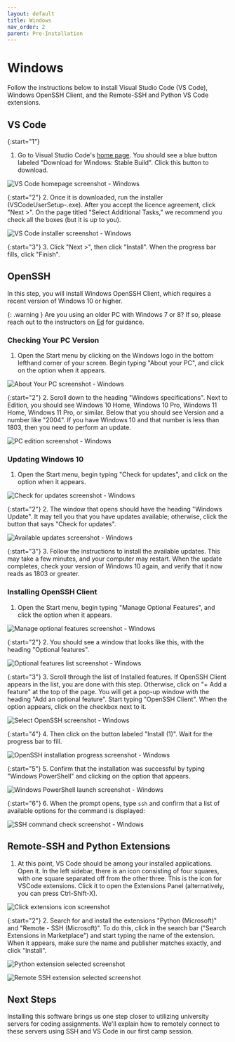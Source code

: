 ```yaml
---
layout: default
title: Windows
nav_order: 2
parent: Pre-Installation
---
```


# Windows

Follow the instructions below to install Visual Studio Code (VS Code), Windows OpenSSH Client, and the Remote-SSH and Python VS Code extensions.

## VS Code

{:start="1"}
1. Go to Visual Studio Code's [home page](https://code.visualstudio.com/). You should see a blue button labeled "Download for Windows: Stable Build". Click this button to download.

![VS Code homepage screenshot - Windows](../assets/img/install-code-win-1.png)

{:start="2"}
2. Once it is downloaded, run the installer (VSCodeUserSetup-<version>.exe). After you accept the licence agreement, click "Next >". On the page titled "Select Additional Tasks," we recommend you check all the boxes (but it is up to you).

![VS Code installer screenshot - Windows](../assets/img/install-code-win-2.png)

{:start="3"}
3. Click "Next >", then click "Install". When the progress bar fills, click "Finish".

## OpenSSH

In this step, you will install Windows OpenSSH Client, which requires a recent version of Windows 10 or higher.

{: .warning }
Are you using an older PC with Windows 7 or 8? If so, please reach out to the instructors on [Ed](https://edstem.org/us/courses/24735/discussion/) for guidance.

### Checking Your PC Version

1. Open the Start menu by clicking on the Windows logo in the bottom lefthand corner of your screen. Begin typing "About your PC", and click on the option when it appears.

![About Your PC screenshot - Windows](../assets/img/install-ssh-win10-1.png)

{:start="2"}
2. Scroll down to the heading "Windows specifications". Next to Edition, you should see Windows 10 Home, Windows 10 Pro, Windows 11 Home, Windows 11 Pro, or similar. Below that you should see Version and a number like "2004". If you have Windows 10 and that number is less than 1803, then you need to perform an update.

![PC edition screenshot - Windows](../assets/img/install-ssh-win10-2.png)

### Updating Windows 10

1. Open the Start menu, begin typing "Check for updates", and click on the option when it appears.

![Check for updates screenshot - Windows](../assets/img/install-ssh-win10-3.png)

{:start="2"}
2. The window that opens should have the heading "Windows Update". It may tell you that you have updates available; otherwise, click the button that says "Check for updates".

![Available updates screenshot - Windows](../assets/img/install-ssh-win10-4.png)

{:start="3"}
3. Follow the instructions to install the available updates. This may take a few minutes, and your computer may restart. When the update completes, check your version of Windows 10 again, and verify that it now reads as 1803 or greater.


### Installing OpenSSH Client

1. Open the Start menu, begin typing "Manage Optional Features", and click the option when it appears.

![Manage optional features screenshot - Windows](../assets/img/install-ssh-win10-5.png)

{:start="2"}
2. You should see a window that looks like this, with the heading "Optional features".

![Optional features list screenshot - Windows](../assets/img/install-ssh-win10-6.png)

{:start="3"}
3. Scroll through the list of Installed features. If OpenSSH Client appears in the list, you are done with this step. Otherwise, click on "+ Add a feature" at the top of the page. You will get a pop-up window with the heading "Add an optional feature". Start typing "OpenSSH Client". When the option appears, click on the checkbox next to it.

![Select OpenSSH screenshot - Windows](../assets/img/install-ssh-win10-7.png)

{:start="4"}
4. Then click on the button labeled "Install (1)". Wait for the progress bar to fill.

![OpenSSH installation progress screenshot - Windows](../assets/img/install-ssh-win10-8.png)

{:start="5"}
5. Confirm that the installation was successful by typing "Windows PowerShell" and clicking on the option that appears.

![Windows PowerShell launch screenshot - Windows](../assets/img/install-ssh-win10-9.png)

{:start="6"}
6. When the prompt opens, type `ssh` and confirm that a list of available options for the command is displayed:

![SSH command check screenshot - Windows](../assets/img/install-ssh-win10-10.png)

## Remote-SSH and Python Extensions

1. At this point, VS Code should be among your installed applications. Open it. In the left sidebar, there is an icon consisting of four squares, with one square separated off from the other three. This is the icon for VSCode extensions. Click it to open the Extensions Panel (alternatively, you can press Ctrl-Shift-X).

![Click extensions icon screenshot](../assets/img/install-ext-1.png)

{:start="2"}
2. Search for and install the extensions "Python (Microsoft)" and "Remote - SSH (Microsoft)". To do this, click in the search bar ("Search Extensions in Marketplace") and start typing the name of the extension. When it appears, make sure the name and publisher matches exactly, and click "Install".

![Python extension selected screenshot](../assets/img/install-ext-2.png)

![Remote SSH extension selected screenshot](../assets/img/install-ext-3.png)

## Next Steps

Installing this software brings us one step closer to utilizing university servers for coding assignments. We'll explain how to remotely connect to these servers using SSH and VS Code in our first camp session.